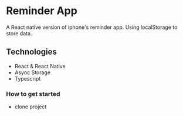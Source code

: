# Reminder App

A React native version of iphone's reminder app. Using localStorage to store data.

## Technologies

- React & React Native
- Async Storage
- Typescript

### How to get started

- clone project
